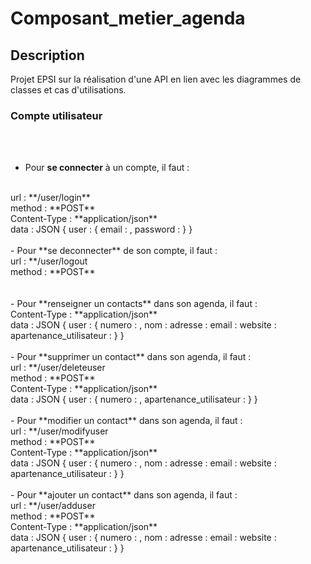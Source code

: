 # Composant_metier_agenda



## Description

Projet EPSI sur la réalisation d'une API en lien avec les diagrammes de classes et cas d'utilisations.


### Compte utilisateur
<br><br>
- Pour **se connecter** à un compte, il faut :
<br>
url : **/user/login**<br>
method : **POST**<br>
Content-Type : **application/json**<br>
data : JSON
{
    user : {
        email : <your_email>,
        password : <your_password>
    }
}
<br><br>
- Pour **se deconnecter** de son compte, il faut :
<br>
url : **/user/logout<br>
method : **POST**<br>
<br><br>
- Pour **renseigner un contacts** dans son agenda, il faut :
<br>
Content-Type : **application/json**<br>
data : JSON
{
    user : {
        numero : <numero>,
        nom : <nom>
        adresse : <adresse>
        email : <email>
        website : <website>
        apartenance_utilisateur : <utilisateur connecte>
    }
}
    <br><br>
  - Pour **supprimer un contact** dans son agenda, il faut :
<br>
  url : **/user/deleteuser<br>
method : **POST**<br>
Content-Type : **application/json**<br>
data : JSON
{
    user : {
        numero : <numero>,
        apartenance_utilisateur : <utilisateur connecte>
    }
}
    <br><br>
    - Pour **modifier un contact** dans son agenda, il faut :
<br>
    url : **/user/modifyuser<br>
method : **POST**<br>
Content-Type : **application/json**<br>
data : JSON
{
    user : {
        numero : <numero>,
        nom : <nom>
        adresse : <adresse>
        email : <email>
        website : <website>
        apartenance_utilisateur : <utilisateur connecte>
    }
}
    <br><br>
      - Pour **ajouter un contact** dans son agenda, il faut :
<br>
    url : **/user/adduser<br>
method : **POST**<br>
Content-Type : **application/json**<br>
data : JSON
{
    user : {
        numero : <numero>,
        nom : <nom>
        adresse : <adresse>
        email : <email>
        website : <website>
        apartenance_utilisateur : <utilisateur connecte>
    }
}
